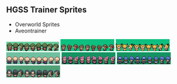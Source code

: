 ## HGSS Trainer Sprites
- Overworld Sprites
- Aveontrainer

![ace_trainer_m.png](ace_trainer_m.png)
![ninja_boy.png](ninja_boy.png)
![pokekid.png](pokekid.png)
![sage.png](sage.png)
![skier_f.png](skier_f.png)
![skier_m.png](skier_m.png)
![veteran.png](veteran.png)
